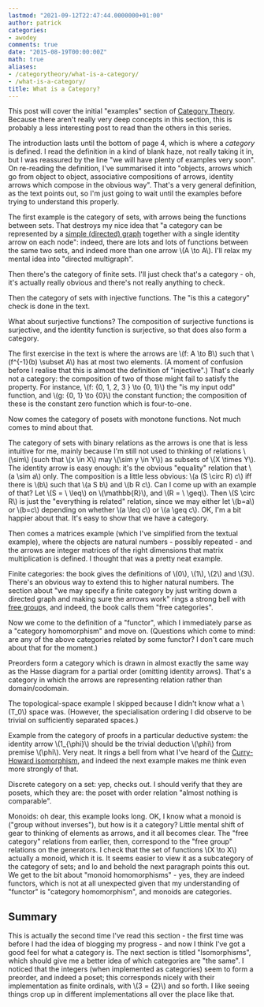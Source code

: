 ```yaml
---
lastmod: "2021-09-12T22:47:44.0000000+01:00"
author: patrick
categories:
- awodey
comments: true
date: "2015-08-19T00:00:00Z"
math: true
aliases:
- /categorytheory/what-is-a-category/
- /what-is-a-category/
title: What is a Category?
---
```


This post will cover the initial "examples" section of [Category Theory]. Because there aren't really very deep concepts in this section, this is probably a less interesting post to read than the others in this series.

The introduction lasts until the bottom of page 4, which is where a *category* is defined. I read the definition in a kind of blank haze, not really taking it in, but I was reassured by the line "we will have plenty of examples very soon". On re-reading the definition, I've summarised it into "objects, arrows which go from object to object, associative compositions of arrows, identity arrows which compose in the obvious way". That's a very general definition, as the text points out, so I'm just going to wait until the examples before trying to understand this properly.

The first example is the category of sets, with arrows being the functions between sets. That destroys my nice idea that "a category can be represented by a [simple (directed) graph][simple graph] together with a single identity arrow on each node": indeed, there are lots and lots of functions between the same two sets, and indeed more than one arrow \\(A \to A\\). I'll relax my mental idea into "directed multigraph".

Then there's the category of finite sets. I'll just check that's a category - oh, it's actually really obvious and there's not really anything to check.

Then the category of sets with injective functions. The "is this a category" check is done in the text.

What about surjective functions? The composition of surjective functions is surjective, and the identity function is surjective, so that does also form a category.

The first exercise in the text is where the arrows are \\(f: A \to B\\) such that \\(f^{-1}(b) \subset A\\) has at most two elements. (A moment of confusion before I realise that this is almost the definition of "injective".) That's clearly not a category: the composition of two of those might fail to satisfy the property. For instance, \\(f: \{0, 1, 2, 3 \} \to \{0, 1\}\\) the "is my input odd" function, and \\(g: \{0, 1\} \to \{0\}\\) the constant function; the composition of these is the constant zero function which is four-to-one.

Now comes the category of posets with monotone functions. Not much comes to mind about that.

The category of sets with binary relations as the arrows is one that is less intuitive for me, mainly because I'm still not used to thinking of relations \\(\sim\\) (such that \\(x \in X\\) may \\(\sim y \in Y\\)) as subsets of \\(X \times Y\\). The identity arrow is easy enough: it's the obvious "equality" relation that \\(a \sim a\\) only. The composition is a little less obvious: \\(a (S \circ R) c\\) iff there is \\(b\\) such that \\(a S b\\) and \\(b R c\\). Can I come up with an example of that? Let \\(S = \ \leq\\) on \\(\mathbb{R}\\), and \\(R = \ \geq\\). Then \\(S \circ R\\) is just the "everything is related" relation, since we may either let \\(b=a\\) or \\(b=c\\) depending on whether \\(a \leq c\\) or \\(a \geq c\\). OK, I'm a bit happier about that. It's easy to show that we have a category.

Then comes a matrices example (which I've simplified from the textual example), where the objects are natural numbers - possibly repeated - and the arrows are integer matrices of the right dimensions that matrix multiplication is defined. I thought that was a pretty neat example.

Finite categories: the book gives the definitions of \\(0\\), \\(1\\), \\(2\\) and \\(3\\). There's an obvious way to extend this to higher natural numbers. The section about "we may specify a finite category by just writing down a directed graph and making sure the arrows work" rings a strong bell with [free group]s, and indeed, the book calls them "free categories".

Now we come to the definition of a "functor", which I immediately parse as a "category homomorphism" and move on. (Questions which come to mind: are any of the above categories related by some functor? I don't care much about that for the moment.)

Preorders form a category which is drawn in almost exactly the same way as the Hasse diagram for a partial order (omitting identity arrows). That's a category in which the arrows are representing relation rather than domain/codomain.

The topological-space example I skipped because I didn't know what a \\(T_0\\) space was. (However, the specialisation ordering I did observe to be trivial on sufficiently separated spaces.)

Example from the category of proofs in a particular deductive system: the identity arrow \\(1_{\phi}\\) should be the trivial deduction \\(\phi\\) from premise \\(\phi\\). Very neat. It rings a bell from what I've heard of the [Curry-Howard isomorphism], and indeed the next example makes me think even more strongly of that.

Discrete category on a set: yep, checks out. I should verify that they are posets, which they are: the poset with order relation "almost nothing is comparable".

Monoids: oh dear, this example looks long. OK, I know what a monoid is ("group without inverses"), but how is it a category? Little mental shift of gear to thinking of elements as arrows, and it all becomes clear. The "free category" relations from earlier, then, correspond to the "free group" relations on the generators. I check that the set of functions \\(X \to X\\) actually a monoid, which it is. It seems easier to view it as a subcategory of the category of sets; and lo and behold the next paragraph points this out. We get to the bit about "monoid homomorphisms" - yes, they are indeed functors, which is not at all unexpected given that my understanding of "functor" is "category homomorphism", and monoids are categories.

## Summary
This is actually the second time I've read this section - the first time was before I had the idea of blogging my progress - and now I think I've got a good feel for what a category is. The next section is titled "Isomorphisms", which should give me a better idea of which categories are "the same". I noticed that the integers (when implemented as categories) seem to form a preorder, and indeed a poset; this corresponds nicely with their implementation as finite ordinals, with \\(3 = \{2\}\\) and so forth. I like seeing things crop up in different implementations all over the place like that.


[Category Theory]: http://ukcatalogue.oup.com/product/9780199237180.do
[simple graph]: https://en.wikipedia.org/wiki/Graph_(mathematics)#Simple_graph
[free group]: https://en.wikipedia.org/wiki/Free_group
[Hasse diagram]: https://en.wikipedia.org/wiki/Hasse_diagram
[Curry-Howard isomorphism]: https://en.wikipedia.org/wiki/Curry%E2%80%93Howard_correspondence

